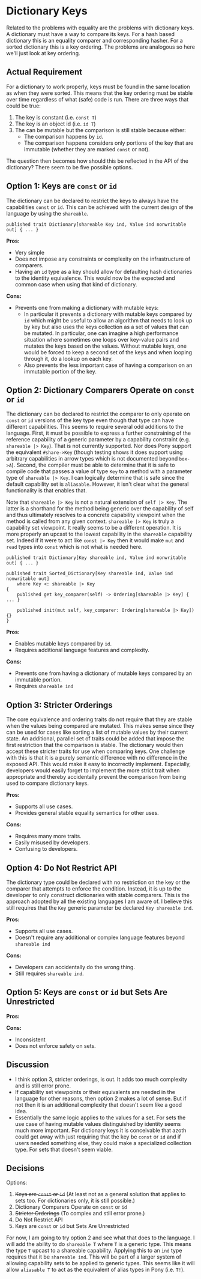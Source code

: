 # Dictionary Keys

Related to the problems with equality are the problems with dictionary keys. A dictionary must have
a way to compare its keys. For a hash based dictionary this is an equality comparer and
corresponding hasher. For a sorted dictionary this is a key ordering. The problems are analogous so
here we'll just look at key ordering.

## Actual Requirement

For a dictionary to work properly, keys must be found in the same location as when they were sorted.
This means that the key ordering must be stable over time regardless of what (safe) code is run.
There are three ways that could be true:

1. The key is constant (i.e. `const T`)
2. The key is an object id (i.e. `id T`)
3. The can be mutable but the comparison is still stable because either:
   * The comparison happens by `id`.
   * The comparison happens considers only portions of the key that are immutable (whether they are
     marked `const` or not).

The question then becomes how should this be reflected in the API of the dictionary? There seem to
be five possible options.

## Option 1: Keys are `const` or `id`

The dictionary can be declared to restrict the keys to always have the capabilities `const` or `id`.
This can be achieved with the current design of the language by using the `shareable`.

```azoth
published trait Dictionary[shareable Key ind, Value ind nonwritable out] { ... }
```

**Pros:**

* Very simple
* Does not impose any constraints or complexity on the infrastructure of comparers.
* Having an `id` type as a key should allow for defaulting hash dictionaries to the identity
  equivalence. This would now be the expected and common case when using that kind of dictionary.

**Cons:**

* Prevents one from making a dictionary with mutable keys:
  * In particular it prevents a dictionary with mutable keys compared by `id` which might be useful
    to allow an algorithm that needs to look up by key but also uses the keys collection as a set of
    values that can be mutated. In particular, one can imagine a high performance situation where
    sometimes one loops over key-value pairs and mutates the keys based on the values. Without
    mutable keys, one would be forced to keep a second set of the keys and when looping through it,
    do a lookup on each key.
  * Also prevents the less important case of having a comparison on an immutable portion of the key.

## Option 2: Dictionary Comparers Operate on `const` or `id`

The dictionary can be declared to restrict the comparer to only operate on `const` or `id` versions
of the key type even though that type can have different capabilities. This seems to require several
odd additions to the language. First, it must be possible to express a further constraining of the
reference capability of a generic parameter by a capability constraint (e.g. `shareable |> Key`).
That is not currently supported. Nor does Pony support the equivalent `#share->Key` (though testing
shows it does support using arbitrary capabilities in arrow types which is not documented beyond
`box->A`). Second, the compiler must be able to determine that it is safe to compile code that
passes a value of type `Key` to a method with a parameter type of `shareable |> Key`. I can
logically determine that is safe since the default capability set is `aliasable`. However, it isn't
clear what the general functionality is that enables that.

Note that `shareable |> Key` is not a natural extension of `self |> Key`. The latter is a shorthand
for the method being generic over the capability of self and thus ultimately resolves to a concrete
capability viewpoint when the method is called from any given context. `shareable |> Key` is truly a
capability set viewpoint. It really seems to be a different operation. It is more properly an upcast
to the lowest capability in the `shareable` capability set. Indeed if it were to act like `const |>
Key` then it would make `mut` and `read` types into `const` which is not what is needed here.

```azoth
published trait Dictionary[Key shareable ind, Value ind nonwritable out] { ... }

published trait Sorted_Dictionary[Key shareable ind, Value ind nonwritable out]
    where Key <: shareable |> Key
{
    published get key_comparer(self) -> Ordering[shareable |> Key] { ... }

    published init(mut self, key_comparer: Ordering[shareable |> Key]) {}
}
```

**Pros:**

* Enables mutable keys compared by `id`.
* Requires additional language features and complexity.

**Cons:**

* Prevents one from having a dictionary of mutable keys compared by an immutable portion.
* Requires `shareable ind`

## Option 3: Stricter Orderings

The core equivalence and ordering traits do not require that they are stable when the values being
compared are mutated. This makes sense since they can be used for cases like sorting a list of
mutable values by their current state. An additional, parallel set of traits could be added that
impose the first restriction that the comparison is stable. The dictionary would then accept these
stricter traits for use when comparing keys. One challenge with this is that it is a purely semantic
difference with no difference in the exposed API. This would make it easy to incorrectly implement.
Especially, developers would easily forget to implement the more strict trait when appropriate and
thereby accidentally prevent the comparison from being used to compare dictionary keys.

**Pros:**

* Supports all use cases.
* Provides general stable equality semantics for other uses.

**Cons:**

* Requires many more traits.
* Easily misused by developers.
* Confusing to developers.

## Option 4: Do Not Restrict API

The dictionary type could be declared with no restriction on the key or the comparer that attempts
to enforce the condition. Instead, it is up to the developer to only construct dictionaries with
stable comparers. This is the approach adopted by all the existing languages I am aware of. I
believe this still requires that the `Key` generic parameter be declared `Key shareable ind`.

**Pros:**

* Supports all use cases.
* Doesn't require any additional or complex language features beyond `shareable ind`

**Cons:**

* Developers can accidentally do the wrong thing.
* Still requires `shareable ind`.

## Option 5: Keys are `const` or `id` but Sets Are Unrestricted

**Pros:**

**Cons:**

* Inconsistent
* Does not enforce safety on sets.

## Discussion

* I think option 3, stricter orderings, is out. It adds too much complexity and is still error
  prone.
* If capability set viewpoints or their equivalents are needed in the language for other reasons,
  then option 2 makes a lot of sense. But if not then it is an additional complexity that doesn't
  seem like a good idea.
* Essentially the same logic applies to the values for a set. For sets the use case of having
  mutable values distinguished by identity seems much more important. For dictionary keys it is
  conceivable that azoth could get away with just requiring that the key be `const` or `id` and if
  users needed something else, they could make a specialized collection type. For sets that doesn't
  seem viable.

## Decisions

Options:

1. ~~Keys are `const` or `id`~~ (At least not as a general solution that applies to sets
  too. For dictionaries only, it is still possible.)
2. Dictionary Comparers Operate on `const` or `id`
3. ~~Stricter Orderings~~ (To complex and still error prone.)
4. Do Not Restrict API
5. Keys are `const` or `id` but Sets Are Unrestricted

For now, I am going to try option 2 and see what that does to the language. I will add the ability
to do `shareable T` where `T` is a generic type. This means the type `T` upcast to a shareable
capability. Applying this to an `ind` type requires that it be `shareable ind`. This will be part of
a larger system of allowing capability sets to be applied to generic types. This seems like it will
allow `aliasable T` to act as the equivalent of alias types in Pony (i.e. `T!`).
